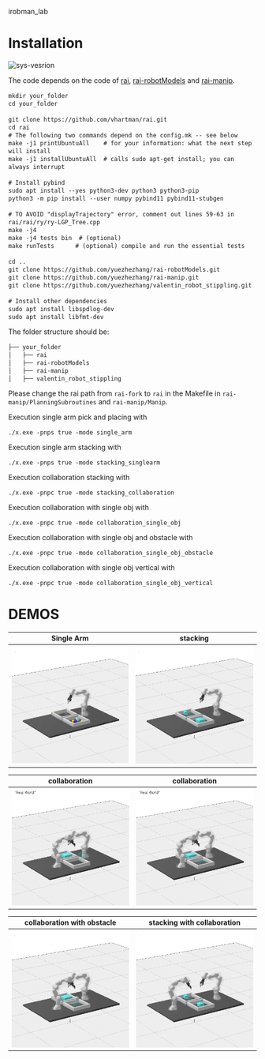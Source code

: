 irobman_lab

# Installation 
![sys-vesrion](https://img.shields.io/badge/Ubuntu-20.04-blue)

The code depends on the code of [rai](https://github.com/vhartman/rai), [rai-robotModels](https://github.com/vhartman/rai-robotModels) and [rai-manip](https://github.com/vhartman/rai-manip).

```
mkdir your_folder
cd your_folder

git clone https://github.com/vhartman/rai.git
cd rai
# The following two commands depend on the config.mk -- see below
make -j1 printUbuntuAll    # for your information: what the next step will install
make -j1 installUbuntuAll  # calls sudo apt-get install; you can always interrupt

# Install pybind
sudo apt install --yes python3-dev python3 python3-pip
python3 -m pip install --user numpy pybind11 pybind11-stubgen

# TO AVOID "displayTrajectory" error, comment out lines 59-63 in rai/rai/ry/ry-LGP_Tree.cpp
make -j4
make -j4 tests bin  # (optional) 
make runTests      # (optional) compile and run the essential tests

cd ..
git clone https://github.com/yuezhezhang/rai-robotModels.git
git clone https://github.com/yuezhezhang/rai-manip.git 
git clone https://github.com/yuezhezhang/valentin_robot_stippling.git

# Install other dependencies
sudo apt install libspdlog-dev
sudo apt install libfmt-dev
```

The folder structure should be:
```
├── your_folder
│   ├── rai
│   ├── rai-robotModels
│   ├── rai-manip
│   ├── valentin_robot_stippling
```

Please change the rai path from `rai-fork` to `rai` in the Makefile in `rai-manip/PlanningSubroutines` and `rai-manip/Manip`.

Execution single arm pick and placing with
```
./x.exe -pnps true -mode single_arm

```

Execution single arm stacking with
```
./x.exe -pnps true -mode stacking_singlearm
```
Execution collaboration stacking with
```
./x.exe -pnpc true -mode stacking_collaboration
```

Execution collaboration with single obj with
```
./x.exe -pnpc true -mode collaboration_single_obj
```

Execution collaboration with single obj and obstacle with
```
./x.exe -pnpc true -mode collaboration_single_obj_obstacle
```
Execution collaboration with single obj vertical with
```
./x.exe -pnpc true -mode collaboration_single_obj_vertical
```
# DEMOS

| Single Arm |stacking|
|---|---|
<img src="./video/bin_picking/single_arm.gif" alt="005" style="zoom: 70%;" /> |<img src="./video/bin_picking/stacking_single_arm.gif" alt="005" style="zoom: 70%;" />

| collaboration | collaboration|
|---|---|
<img src="./video/bin_picking/cooperation_1.gif" alt="005" style="zoom: 70%;" /> | <img src="./video/bin_picking/cooperation_2.gif" alt="005" style="zoom: 70%;" />

| collaboration with obstacle|stacking with collaboration|
|---|---|
<img src="./video/bin_picking/cooperation_4.gif" alt="005" style="zoom: 70%;" /> |<img src="./video/bin_picking/stacking_co.gif" alt="005" style="zoom: 70%;" /> 
